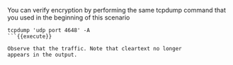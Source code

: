 You can verify encryption by performing the same tcpdump
command that you used in the beginning of this scenario

```
tcpdump 'udp port 4648' -A
```{{execute}}

Observe that the traffic. Note that cleartext no longer
appears in the output.
